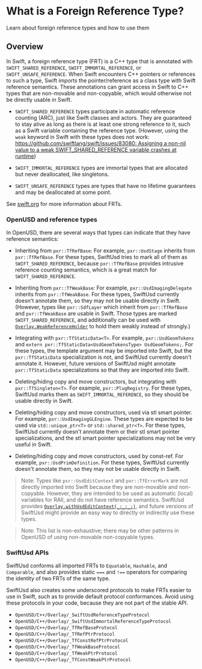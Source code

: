# What is a Foreign Reference Type?

Learn about foreign reference types and how to use them

## Overview

In Swift, a foreign reference type (FRT) is a C++ type that is annotated with `SWIFT_SHARED_REFERENCE`, `SWIFT_IMMORTAL_REFERENCE`, or `SWIFT_UNSAFE_REFERENCE`. When Swift encounters C++ pointers or references to such a type, Swift imports the pointer/reference as a class type with Swift reference semantics. These annotations can grant access in Swift to C++ types that are non-movable and non-copyable, which would otherwise not be directly usable in Swift.

- `SWIFT_SHARED_REFERENCE` types participate in automatic reference counting (ARC), just like Swift classes and actors. They are guaranteed to stay alive as long as there is at least one strong reference to it, such as a Swift variable containing the reference type. (However, using the `weak` keyword in Swift with these types does not work: [https://github.com/swiftlang/swift/issues/83080: Assigning a non-nil value to a weak SWIFT_SHARED_REFERENCE variable crashes at runtime](https://github.com/swiftlang/swift/issues/83080))

- `SWIFT_IMMORTAL_REFERENCE` types are immortal types that are allocated but never deallocated, like singletons.

- `SWIFT_UNSAFE_REFERENCE` types are types that have no lifetime guarantees and may be deallocated at some point.

See [swift.org](https://www.swift.org/documentation/cxx-interop/#mapping-c-types-to-swift-reference-types) for more information about FRTs. 

### OpenUSD and reference types

In OpenUSD, there are several ways that types can indicate that they have reference semantics:

- Inheriting from `pxr::TfRefBase`: For example, `pxr::UsdStage` inherits from `pxr::TfRefBase`. For these types, SwiftUsd tries to mark all of them as `SWIFT_SHARED_REFERENCE`, because `pxr::TfRefBase` provides intrusive reference counting semantics, which is a great match for `SWIFT_SHARED_REFERENCE`.

- Inheriting from `pxr::TfWeakBase`: For example, `pxr::UsdImagingDelegate` inherits from `pxr::TfWeakBase`. For these types, SwiftUsd currently doesn't annotate them, so they may not be usable directly in Swift. (However, types like `pxr::SdfLayer` which inherit from `pxr::TfRefBase` and `pxr::TfWeakBase` are usable in Swift. Those types are marked `SWIFT_SHARED_REFERENCE`, and additionally can be used with [`Overlay.WeakReferenceHolder`](doc:OpenUSD/C++/Overlay/WeakReferenceHolder) to hold them weakly instead of strongly.)

- Integrating with `pxr::TfStaticData<T>`. For example, `pxr::UsdGeomTokens` and `extern pxr::TfStaticData<UsdGeomTokensType> UsdGeomTokens;`. For these types, the template argument may be imported into Swift, but the `pxr::TfStaticData` specialization is not, and SwiftUsd currently doesn't annotate it. However, future versions of SwiftUsd might annotate `pxr::TfStaticData` specializations so that they are imported into Swift.

- Deleting/hiding copy and move constructors, but integrating with `pxr::TfSingleton<T>`. For example, `pxr::PlugRegistry`. For these types, SwiftUsd marks them as `SWIFT_IMMORTAL_REFERENCE`, so they should be usable directly in Swift. 

- Deleting/hiding copy and move constructors, used via stl smart pointer. For example, `pxr::UsdImagingGLEngine`. These types are expected to be used via `std::unique_ptr<T>` or `std::shared_ptr<T>`. For these types, SwiftUsd currently doesn't annotate them or their stl smart pointer specializations, and the stl smart pointer specializations may not be very useful in Swift.

- Deleting/hiding copy and move constructors, used by const-ref. For example, `pxr::UsdPrimDefinition`. For these types, SwiftUsd currently doesn't annotate them, so they may not be usable directly in Swift. 

> Note: Types like `pxr::UsdEditContext` and `pxr::TfErrorMark` are not directly imported into Swift because they are non-movable and non-copyable. However, they are intended to be used as automatic (local) variables for RAII, and do not have reference semantics. SwiftUsd provides [`Overlay.withUsdEditContext(_:_:_:)`](doc:OpenUSD/C++/Overlay/withUsdEditContext(_:_:_:)), and future versions of SwiftUsd might provide an easy way to directly or indirectly use these types.

> Note: This list is non-exhaustive; there may be other patterns in OpenUSD of using non-movable non-copyable types.


### SwiftUsd APIs

SwiftUsd conforms all imported FRTs to `Equatable`, `Hashable`, and `Comparable`, and also provides static `===` and `!==` operators for comparing the identity of two FRTs of the same type.

SwiftUsd also creates some underscored protocols to make FRTs easier to use in Swift, such as to provide default protocol conformances. Avoid using these protocols in your code, because they are not part of the stable API.
- ``OpenUSD/C++/Overlay/_SwiftUsdReferenceTypeProtocol``
- ``OpenUSD/C++/Overlay/_SwiftUsdImmortalReferenceTypeProtocol``
- ``OpenUSD/C++/Overlay/_TfRefBaseProtocol``
- ``OpenUSD/C++/Overlay/_TfRefPtrProtocol``
- ``OpenUSD/C++/Overlay/_TfConstRefPtrProtocol``
- ``OpenUSD/C++/Overlay/_TfWeakBaseProtocol``
- ``OpenUSD/C++/Overlay/_TfWeakPtrProtocol``
- ``OpenUSD/C++/Overlay/_TfConstWeakPtrProtocol``